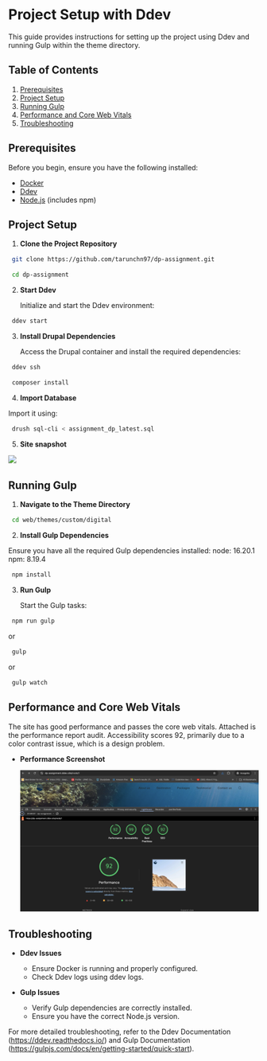 # Project Setup with Ddev

This guide provides instructions for setting up the project using Ddev and running Gulp within the theme directory.

## Table of Contents

1. [Prerequisites](#prerequisites)
2. [Project Setup](#project-setup)
3. [Running Gulp](#running-gulp)
4. [Performance and Core Web Vitals](#performance-and-core-web-vitals)
5. [Troubleshooting](#troubleshooting)

## Prerequisites

Before you begin, ensure you have the following installed:

- [Docker](https://www.docker.com/get-started)
- [Ddev](https://ddev.readthedocs.io/en/latest/#installation)
- [Node.js](https://nodejs.org/) (includes npm)

## Project Setup

1. **Clone the Project Repository**

  ```bash
   git clone https://github.com/tarunchn97/dp-assignment.git
```
  ```bash
   cd dp-assignment
```

2. **Start Ddev**

   Initialize and start the Ddev environment:
  ```bash
   ddev start
```

3. **Install Drupal Dependencies**

   Access the Drupal container and install the required dependencies:

  ```bash
   ddev ssh
```
  ```bash
   composer install
```

4. **Import Database**

Import it using:
  ```bash
   drush sql-cli < assignment_dp_latest.sql
```

5. **Site snapshot**
<img src="https://github.com/tarunchn97/dp-assignment/blob/main/homepage.png">

## Running Gulp

1. **Navigate to the Theme Directory**

  ```bash
   cd web/themes/custom/digital
```

2. **Install Gulp Dependencies**

Ensure you have all the required Gulp dependencies installed:
node: 16.20.1
npm: 8.19.4

  ```bash
   npm install
```

3. **Run Gulp**

   Start the Gulp tasks:

  ```bash
   npm run gulp
```

   or 

  ```bash
   gulp
```

   or 
  ```bash
   gulp watch
```

## Performance and Core Web Vitals

The site has good performance and passes the core web vitals. Attached is the performance report audit. Accessibility scores 92, primarily due to a color contrast issue, which is a design problem.

- **Performance Screenshot**

  <img src="https://github.com/tarunchn97/dp-assignment/blob/main/lighthouse.png">

## Troubleshooting

- **Ddev Issues**

  - Ensure Docker is running and properly configured.
  - Check Ddev logs using ddev logs.

- **Gulp Issues**

  - Verify Gulp dependencies are correctly installed.
  - Ensure you have the correct Node.js version.

For more detailed troubleshooting, refer to the Ddev Documentation (https://ddev.readthedocs.io/) and Gulp Documentation (https://gulpjs.com/docs/en/getting-started/quick-start).
